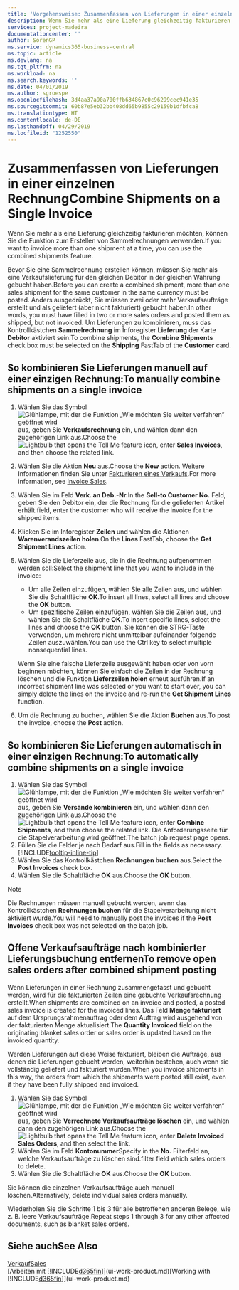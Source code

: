 ```yaml
---
title: 'Vorgehensweise: Zusammenfassen von Lieferungen in einer einzelnen Rechnung | Microsoft Docs'
description: Wenn Sie mehr als eine Lieferung gleichzeitig fakturieren möchten, können Sie die Funktion zum Erstellen von Sammelrechnungen verwenden.
services: project-madeira
documentationcenter: ''
author: SorenGP
ms.service: dynamics365-business-central
ms.topic: article
ms.devlang: na
ms.tgt_pltfrm: na
ms.workload: na
ms.search.keywords: ''
ms.date: 04/01/2019
ms.author: sgroespe
ms.openlocfilehash: 3d4aa37a90a700ffb634867c0c96299cec941e35
ms.sourcegitcommit: 60b87e5eb32bb408dd65b9855c29159b1dfbfca8
ms.translationtype: HT
ms.contentlocale: de-DE
ms.lasthandoff: 04/29/2019
ms.locfileid: "1252550"
---
```

# <a name="combine-shipments-on-a-single-invoice"></a><span data-ttu-id="91bee-103">Zusammenfassen von Lieferungen in einer einzelnen Rechnung</span><span class="sxs-lookup"><span data-stu-id="91bee-103">Combine Shipments on a Single Invoice</span></span>
<span data-ttu-id="91bee-104">Wenn Sie mehr als eine Lieferung gleichzeitig fakturieren möchten, können Sie die Funktion zum Erstellen von Sammelrechnungen verwenden.</span><span class="sxs-lookup"><span data-stu-id="91bee-104">If you want to invoice more than one shipment at a time, you can use the combined shipments feature.</span></span>  

 <span data-ttu-id="91bee-105">Bevor Sie eine Sammelrechnung erstellen können, müssen Sie mehr als eine Verkaufslieferung für den gleichen Debitor in der gleichen Währung gebucht haben.</span><span class="sxs-lookup"><span data-stu-id="91bee-105">Before you can create a combined shipment, more than one sales shipment for the same customer in the same currency must be posted.</span></span> <span data-ttu-id="91bee-106">Anders ausgedrückt, Sie müssen zwei oder mehr Verkaufsaufträge erstellt und als geliefert (aber nicht fakturiert) gebucht haben.</span><span class="sxs-lookup"><span data-stu-id="91bee-106">In other words, you must have filled in two or more sales orders and posted them as shipped, but not invoiced.</span></span> <span data-ttu-id="91bee-107">Um Lieferungen zu kombinieren, muss das Kontrollkästchen **Sammelrechnung** im Inforegister **Lieferung** der Karte **Debitor** aktiviert sein.</span><span class="sxs-lookup"><span data-stu-id="91bee-107">To combine shipments, the **Combine Shipments** check box must be selected on the **Shipping** FastTab of the **Customer** card.</span></span>  

## <a name="to-manually-combine-shipments-on-a-single-invoice"></a><span data-ttu-id="91bee-108">So kombinieren Sie Lieferungen manuell auf einer einzigen Rechnung:</span><span class="sxs-lookup"><span data-stu-id="91bee-108">To manually combine shipments on a single invoice</span></span>  
1. <span data-ttu-id="91bee-109">Wählen Sie das Symbol ![Glühlampe, mit der die Funktion „Wie möchten Sie weiter verfahren“ geöffnet wird](media/ui-search/search_small.png "Wie möchten Sie weiter verfahren?") aus, geben Sie **Verkaufsrechnung** ein, und wählen dann den zugehörigen Link aus.</span><span class="sxs-lookup"><span data-stu-id="91bee-109">Choose the ![Lightbulb that opens the Tell Me feature](media/ui-search/search_small.png "Tell me what you want to do") icon, enter **Sales Invoices**, and then choose the related link.</span></span>  
2. <span data-ttu-id="91bee-110">Wählen Sie die Aktion **Neu** aus.</span><span class="sxs-lookup"><span data-stu-id="91bee-110">Choose the **New** action.</span></span> <span data-ttu-id="91bee-111">Weitere Informationen finden Sie unter [Fakturieren eines Verkaufs](sales-how-invoice-sales.md).</span><span class="sxs-lookup"><span data-stu-id="91bee-111">For more information, see [Invoice Sales](sales-how-invoice-sales.md).</span></span>
3. <span data-ttu-id="91bee-112">Wählen Sie im Feld **Verk. an Deb.-Nr.**</span><span class="sxs-lookup"><span data-stu-id="91bee-112">In the **Sell-to Customer No.**</span></span> <span data-ttu-id="91bee-113">Feld, geben Sie den Debitor ein, der die Rechnung für die gelieferten Artikel erhält.</span><span class="sxs-lookup"><span data-stu-id="91bee-113">field, enter the customer who will receive the invoice for the shipped items.</span></span>  
4. <span data-ttu-id="91bee-114">Klicken Sie im Inforegister **Zeilen** und wählen die  Aktionen **Warenverandszeilen holen**.</span><span class="sxs-lookup"><span data-stu-id="91bee-114">On the **Lines** FastTab, choose the **Get Shipment Lines** action.</span></span>  
5. <span data-ttu-id="91bee-115">Wählen Sie die Lieferzeile aus, die in die Rechnung aufgenommen werden soll:</span><span class="sxs-lookup"><span data-stu-id="91bee-115">Select the shipment line that you want to include in the invoice:</span></span>  

    - <span data-ttu-id="91bee-116">Um alle Zeilen einzufügen, wählen Sie alle Zeilen aus, und wählen Sie die Schaltfläche **OK**.</span><span class="sxs-lookup"><span data-stu-id="91bee-116">To insert all lines, select all lines and choose the **OK** button.</span></span>  
    - <span data-ttu-id="91bee-117">Um spezifische Zeilen einzufügen, wählen Sie die Zeilen aus, und wählen Sie die Schaltfläche **OK**.</span><span class="sxs-lookup"><span data-stu-id="91bee-117">To insert specific lines, select the lines and choose the **OK** button.</span></span> <span data-ttu-id="91bee-118">Sie können die STRG-Taste verwenden, um mehrere nicht unmittelbar aufeinander folgende Zeilen auszuwählen.</span><span class="sxs-lookup"><span data-stu-id="91bee-118">You can use the Ctrl key to select multiple nonsequential lines.</span></span>  

    <span data-ttu-id="91bee-119">Wenn Sie eine falsche Lieferzeile ausgewählt haben oder von vorn beginnen möchten, können Sie einfach die Zeilen in der Rechnung löschen und die Funktion **Lieferzeilen holen** erneut ausführen.</span><span class="sxs-lookup"><span data-stu-id="91bee-119">If an incorrect shipment line was selected or you want to start over, you can simply delete the lines on the invoice and re-run the **Get Shipment Lines** function.</span></span>  
7. <span data-ttu-id="91bee-120">Um die Rechnung zu buchen, wählen Sie die Aktion **Buchen** aus.</span><span class="sxs-lookup"><span data-stu-id="91bee-120">To post the invoice, choose the **Post** action.</span></span>  

## <a name="to-automatically-combine-shipments-on-a-single-invoice"></a><span data-ttu-id="91bee-121">So kombinieren Sie Lieferungen automatisch in einer einzigen Rechnung:</span><span class="sxs-lookup"><span data-stu-id="91bee-121">To automatically combine shipments on a single invoice</span></span>  
1. <span data-ttu-id="91bee-122">Wählen Sie das Symbol ![Glühlampe, mit der die Funktion „Wie möchten Sie weiter verfahren“ geöffnet wird](media/ui-search/search_small.png "Wie möchten Sie weiter verfahren?") aus, geben Sie **Versände kombinieren** ein, und wählen dann den zugehörigen Link aus.</span><span class="sxs-lookup"><span data-stu-id="91bee-122">Choose the ![Lightbulb that opens the Tell Me feature](media/ui-search/search_small.png "Tell me what you want to do") icon, enter **Combine Shipments**, and then choose the related link.</span></span> <span data-ttu-id="91bee-123">Die Anforderungsseite für die Stapelverarbeitung wird geöffnet.</span><span class="sxs-lookup"><span data-stu-id="91bee-123">The batch job request page opens.</span></span>  
2. <span data-ttu-id="91bee-124">Füllen Sie die Felder je nach Bedarf aus.</span><span class="sxs-lookup"><span data-stu-id="91bee-124">Fill in the fields as necessary.</span></span> [!INCLUDE[tooltip-inline-tip](includes/tooltip-inline-tip_md.md)]
3. <span data-ttu-id="91bee-125">Wählen Sie das Kontrollkästchen **Rechnungen buchen** aus.</span><span class="sxs-lookup"><span data-stu-id="91bee-125">Select the **Post Invoices** check box.</span></span>  
4.  <span data-ttu-id="91bee-126">Wählen Sie die Schaltfläche **OK** aus.</span><span class="sxs-lookup"><span data-stu-id="91bee-126">Choose the **OK** button.</span></span>  

> [!NOTE]  
>  <span data-ttu-id="91bee-127">Die Rechnungen müssen manuell gebucht werden, wenn das Kontrollkästchen **Rechnungen buchen** für die Stapelverarbeitung nicht aktiviert wurde.</span><span class="sxs-lookup"><span data-stu-id="91bee-127">You will need to manually post the invoices if the **Post Invoices** check box was not selected on the batch job.</span></span>  

## <a name="to-remove-open-sales-orders-after-combined-shipment-posting"></a><span data-ttu-id="91bee-128">Offene Verkaufsaufträge nach kombinierter Lieferungsbuchung entfernen</span><span class="sxs-lookup"><span data-stu-id="91bee-128">To remove open sales orders after combined shipment posting</span></span> 
<span data-ttu-id="91bee-129">Wenn Lieferungen in einer Rechnung zusammengefasst und gebucht werden, wird für die fakturierten Zeilen eine gebuchte Verkaufsrechnung erstellt.</span><span class="sxs-lookup"><span data-stu-id="91bee-129">When shipments are combined on an invoice and posted, a posted sales invoice is created for the invoiced lines.</span></span> <span data-ttu-id="91bee-130">Das Feld **Menge fakturiert** auf dem Ursprungsrahmenauftrag oder dem Auftrag wird ausgehend von der fakturierten Menge aktualisiert.</span><span class="sxs-lookup"><span data-stu-id="91bee-130">The **Quantity Invoiced** field on the originating blanket sales order or sales order is updated based on the invoiced quantity.</span></span>  

<span data-ttu-id="91bee-131">Werden Lieferungen auf diese Weise fakturiert, bleiben die Aufträge, aus denen die Lieferungen gebucht werden, weiterhin bestehen, auch wenn sie vollständig geliefert und fakturiert wurden.</span><span class="sxs-lookup"><span data-stu-id="91bee-131">When you invoice shipments in this way, the orders from which the shipments were posted still exist, even if they have been fully shipped and invoiced.</span></span>   

1. <span data-ttu-id="91bee-132">Wählen Sie das Symbol ![Glühlampe, mit der die Funktion „Wie möchten Sie weiter verfahren“ geöffnet wird](media/ui-search/search_small.png "Wie möchten Sie weiter verfahren?") aus, geben Sie **Verrechnete Verkaufsaufträge löschen** ein, und wählen dann den zugehörigen Link aus.</span><span class="sxs-lookup"><span data-stu-id="91bee-132">Choose the ![Lightbulb that opens the Tell Me feature](media/ui-search/search_small.png "Tell me what you want to do") icon, enter **Delete Invoiced Sales Orders**, and then select the link.</span></span>  
2. <span data-ttu-id="91bee-133">Wählen Sie im Feld **Kontonummer**</span><span class="sxs-lookup"><span data-stu-id="91bee-133">Specify in the **No.**</span></span> <span data-ttu-id="91bee-134">Filterfeld an, welche Verkaufsaufträge zu löschen sind.</span><span class="sxs-lookup"><span data-stu-id="91bee-134">filter field which sales orders to delete.</span></span>  
3. <span data-ttu-id="91bee-135">Wählen Sie die Schaltfläche **OK** aus.</span><span class="sxs-lookup"><span data-stu-id="91bee-135">Choose the **OK** button.</span></span>  

<span data-ttu-id="91bee-136">Sie können die einzelnen Verkaufsaufträge auch manuell löschen.</span><span class="sxs-lookup"><span data-stu-id="91bee-136">Alternatively, delete individual sales orders manually.</span></span>  

<span data-ttu-id="91bee-137">Wiederholen Sie die Schritte 1 bis 3 für alle betroffenen anderen Belege, wie z. B. leere Verkaufsaufträge.</span><span class="sxs-lookup"><span data-stu-id="91bee-137">Repeat steps 1 through 3 for any other affected documents, such as blanket sales orders.</span></span>

## <a name="see-also"></a><span data-ttu-id="91bee-138">Siehe auch</span><span class="sxs-lookup"><span data-stu-id="91bee-138">See Also</span></span>  
[<span data-ttu-id="91bee-139">Verkauf</span><span class="sxs-lookup"><span data-stu-id="91bee-139">Sales</span></span>](sales-manage-sales.md)  
<span data-ttu-id="91bee-140">[Arbeiten mit [!INCLUDE[d365fin](includes/d365fin_md.md)]](ui-work-product.md)</span><span class="sxs-lookup"><span data-stu-id="91bee-140">[Working with [!INCLUDE[d365fin](includes/d365fin_md.md)]](ui-work-product.md)</span></span>
